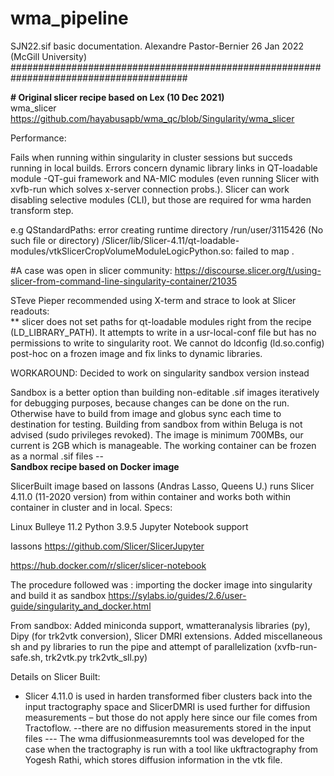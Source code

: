 # wma_pipeline
SJN22.sif  basic documentation. Alexandre Pastor-Bernier 26 Jan 2022 (McGill University)
########################################################################################
                                
**# Original slicer recipe based on Lex (10 Dec 2021)**                                                                                                        
wma_slicer
https://github.com/hayabusapb/wma_qc/blob/Singularity/wma_slicer                                                                                                                                            

Performance:

Fails when running within singularity in cluster sessions but succeds running in local builds.
Errors concern dynamic library links in QT-loadable module -QT-gui framework and NA-MIC modules (even running Slicer with xvfb-run which solves x-server connection probs.).  Slicer can work disabling selective modules (CLI), but those are required for  wma harden transform step.                                                                                                                        
             
e.g
QStandardPaths: error creating runtime directory /run/user/3115426 (No such file or directory) /Slicer/lib/Slicer-4.11/qt-loadable-modules/vtkSlicerCropVolumeModuleLogicPython.so: failed to map .


#A case was open in slicer community:
https://discourse.slicer.org/t/using-slicer-from-command-line-singularity-container/21035

STeve Pieper recommended using
X-term and strace to look at Slicer readouts:                                                                                                                                                            
** slicer does not set paths for qt-loadable modules right from the recipe (LD_LIBRARY_PATH). It attempts to write in a usr-local-conf file but has no permissions to write to singularity root. 
We cannot do ldconfig (ld.so.config) post-hoc on a frozen image and fix links to dynamic libraries.
                                                                                                        
WORKAROUND: Decided to work on singularity sandbox version instead
                                                                                                                                    
Sandbox is a better option than building non-editable .sif images iteratively for debugging purposes, because changes can be done on the run. Otherwise have to build from image and globus sync each time to destination for testing. Building from sandbox from within Beluga is not advised (sudo privileges revoked). The image is minimum 700MBs, our current is 2GB which is manageable. The working container can be frozen as a normal .sif files --                                                             
**Sandbox recipe based on Docker image** 

SlicerBuilt image based on Iassons (Andras Lasso, Queens U.)
runs Slicer 4.11.0 (11-2020 version) from within container and works both within container in cluster and in local.
Specs:

Linux Bulleye 11.2
Python 3.9.5
Jupyter Notebook support

Iassons https://github.com/Slicer/SlicerJupyter
                                                                              
https://hub.docker.com/r/slicer/slicer-notebook

The procedure followed was : importing the docker image into singularity and build it as sandbox
https://sylabs.io/guides/2.6/user-guide/singularity_and_docker.html
                                                                                                                    
From sandbox:
Added miniconda support, wmatteranalysis libraries (py),  Dipy (for trk2vtk conversion), Slicer DMRI extensions. Added miscellaneous sh and py libraries  to run the pipe and attempt of parallelization (xvfb-run-safe.sh, trk2vtk.py trk2vtk_sll.py)


Details on Slicer Built:
                                                                                                          
* Slicer 4.11.0 is used in harden transformed fiber clusters back into the input tractography space and
SlicerDMRI is used further for diffusion measurements – but those do not apply here since our file comes from Tractoflow.
--there are no diffusion measurements stored in the input files ---  The wma diffusionmeasuremnts tool was developed for the case when the tractography is run with a tool like ukftractography from Yogesh Rathi, which stores diffusion information in the vtk file.
